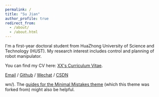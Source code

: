 ```yaml
---
permalink: /
title: "Su Jian"
author_profile: true
redirect_from: 
  - /about/
  - /about.html
---
```


I'm a first-year doctoral student from HuaZhong University of Science and Technology (HUST).  My research interest includes control and planning of robot manipulator.

You can find my CV here: [XX's Curriculum Vitae](../assets/Curriculum_Vitae.pdf).

[Email](jiansu@hust.edu.cn) / [Github](https://github.com/HustSujian) / [Wechat](../images/wechat.jpg) / [CSDN](https://blog.csdn.net/abiubiubiubiu?spm=1000.2115.3001.5343)

wn/). The [guides for the Minimal Mistakes theme](https://mmistakes.github.io/minimal-mistakes/docs/configuration/) (which this theme was forked from) might also be helpful.

